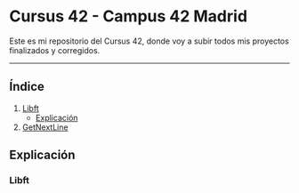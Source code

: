# Cursus 42 - Campus 42 Madrid

Este es mi repositorio del Cursus 42, donde voy a subir todos mis proyectos finalizados y corregidos.

---
## Índice

1. [Libft](https://github.com/Fren2804/42Cursus/tree/main/libft)  
   - [Explicación](#libft)
3. [GetNextLine](https://github.com/Fren2804/42Cursus/tree/main/get_next_line)

## Explicación

### Libft
